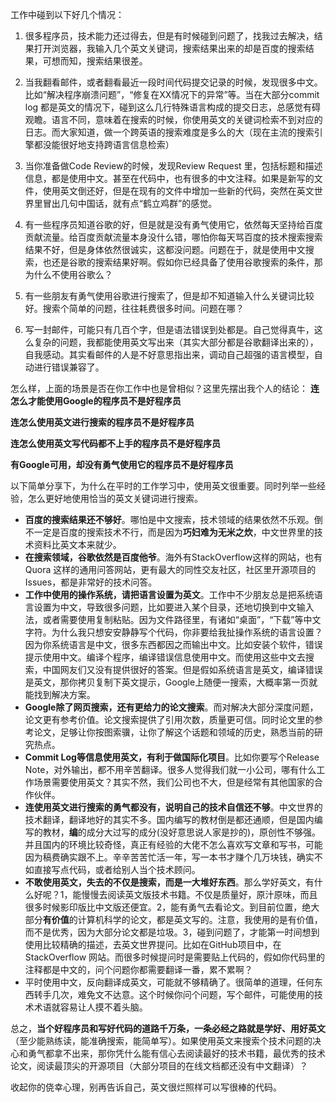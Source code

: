 工作中碰到以下好几个情况：

1. 很多程序员，技术能力还过得去，但是有时候碰到问题了，找我过去解决，结果打开浏览器，我输入几个英文关键词，搜索结果出来的却是百度的搜索结果，可想而知，搜索结果很差。

2. 当我翻看邮件，或者翻看最近一段时间代码提交记录的时候，发现很多中文。比如“解决程序崩溃问题”，“修复在XX情况下的异常”等。当在大部分commit log 都是英文的情况下，碰到这么几行特殊语言构成的提交日志，总感觉有碍观瞻。语言不同，意味着在搜索的时候，你使用英文的关键词检索不到对应的日志。而大家知道，做一个跨英语的搜索难度是多么的大（现在主流的搜索引擎都没能很好地支持跨语言信息检索）

3. 当你准备做Code Review的时候，发现Review Request  里，包括标题和描述信息，都是使用中文。甚至在代码中，也有很多的中文注释。如果是新写的文件，使用英文倒还好，但是在现有的文件中增加一些新的代码，突然在英文世界里冒出几句中国话，就有点“鹤立鸡群”的感觉。

4. 有一些程序员知道谷歌的好，但是就是没有勇气使用它，依然每天坚持给百度贡献流量。给百度贡献流量本身没什么错，哪怕你每天骂百度的技术搜索搜索结果不好，但是身体依然很诚实，这都没问题。问题在于，就是使用中文搜索，也还是谷歌的搜索结果好啊。假如你已经具备了使用谷歌搜索的条件，那为什么不使用谷歌么？

5. 有一些朋友有勇气使用谷歌进行搜索了，但是却不知道输入什么关键词比较好。搜索个简单的问题，往往耗费很多时间。问题在哪？

6. 写一封邮件，可能只有几百个字，但是语法错误到处都是。自己觉得真牛，这么复杂的问题，我都能使用英文写出来（其实大部分都是谷歌翻译出来的），自我感动。其实看邮件的人是不好意思指出来，调动自己超强的语言模型，自动进行错误兼容了。

怎么样，上面的场景是否在你工作中也是曾相似？这里先摆出我个人的结论：
**连怎么才能使用Google的程序员不是好程序员**

**连怎么使用英文进行搜索的程序员不是好程序员**

**连怎么使用英文写代码都不上手的程序员不是好程序员**

**有Google可用，却没有勇气使用它的程序员不是好程序员**

以下简单分享下，为什么在平时的工作学习中，使用英文很重要。同时列举一些经验，怎么更好地使用恰当的英文关键词进行搜索。

- **百度的搜索结果还不够好**。哪怕是中文搜索，技术领域的结果依然不乐观。倒不一定是百度的搜索技术不行，而是因为**巧妇难为无米之炊**，中文世界里的技术资料比英文本来就少。
- **在搜索领域，谷歌依然是百度他爷**。海外有StackOverflow这样的网站，也有Quora 这样的通用问答网站，更有最大的同性交友社区，社区里开源项目的Issues，都是非常好的技术问答。
- **工作中使用的操作系统，请把语言设置为英文**。工作中不少朋友总是把系统语言设置为中文，导致很多问题，比如要进入某个目录，还地切换到中文输入法，或者需要使用复制粘贴。因为文件路径里，有诸如“桌面”，“下载”等中文字符。为什么我只想安安静静写个代码，你非要给我扯操作系统的语言设置？因为你系统语言是中文，很多东西都因之而输出中文。比如安装个软件，错误提示使用中文。编译个程序，编译错误信息使用中文。而使用这些中文去搜索，中国网友们又没有提供很好的答案。但是假如系统语言是英文，编译错误是英文，那你拷贝复制下英文提示，Google上随便一搜索，大概率第一页就能找到解决方案。
- **Google除了网页搜索，还有更给力的论文搜索**。而对解决大部分深度问题，论文更有参考价值。论文搜索提供了引用次数，质量更可信。同时论文里的参考论文，足够让你按图索骥，让你了解这个话题和领域的历史，熟悉当前的研究热点。
- **Commit Log等信息使用英文，有利于做国际化项目**。比如你要写个Release Note，对外输出，都不用辛苦翻译。很多人觉得我们就一小公司，哪有什么工作场景需要使用英文？其实不然，我们公司也不大，但是经常有其他国家的合作伙伴。
- **连使用英文进行搜索的勇气都没有，说明自己的技术自信还不够**。中文世界的技术翻译，翻译地好的其实不多。国内编写的教材倒是都还通顺，但是国内编写的教材，**编**的成分大过写的成分(没好意思说人家是抄的)，原创性不够强。并且国内的环境比较奇怪，真正有经验的大佬不怎么喜欢写文章和写书，可能因为稿费确实跟不上。辛辛苦苦忙活一年，写一本书才赚个几万块钱，确实不如直接写点代码，或者给别人当个技术顾问。
- **不敢使用英文，失去的不仅是搜索，而是一大堆好东西**。那么学好英文，有什么好呢？1，能慢慢去阅读英文版技术书籍。不仅是质量好，原汁原味，而且很多时候影印版比中文版还便宜。2，能有勇气去看论文。到目前位置，绝大部分**有价值**的计算机科学的论文，都是英文写的。注意，我使用的是有价值，而不是优秀，因为大部分论文都是垃圾。3，碰到问题了，才能第一时间想到使用比较精确的描述，去英文世界提问。比如在GitHub项目中，在StackOverflow 网站。而很多时候提问时是需要贴上代码的，假如你代码里的注释都是中文的，问个问题你都需要翻译一番，累不累啊？
- 平时使用中文，反向翻译成英文，可能就不够精确了。很简单的道理，任何东西转手几次，难免文不达意。这个时候你问个问题，写个邮件，可能使用的技术术语就容易让人摸不着头脑。


总之，**当个好程序员和写好代码的道路千万条，一条必经之路就是学好、用好英文**（至少能熟练读，能准确搜索，能简单写）。如果使用英文来搜索个技术问题的决心和勇气都拿不出来，那你凭什么能有信心去阅读最好的技术书籍，最优秀的技术论文，阅读最顶尖的开源项目（大部分项目的在线文档都还没有中文翻译）？

收起你的侥幸心理，别再告诉自己，英文很烂照样可以写很棒的代码。
<!--stackedit_data:
eyJoaXN0b3J5IjpbLTIzNTQ1MzY1MF19
-->
